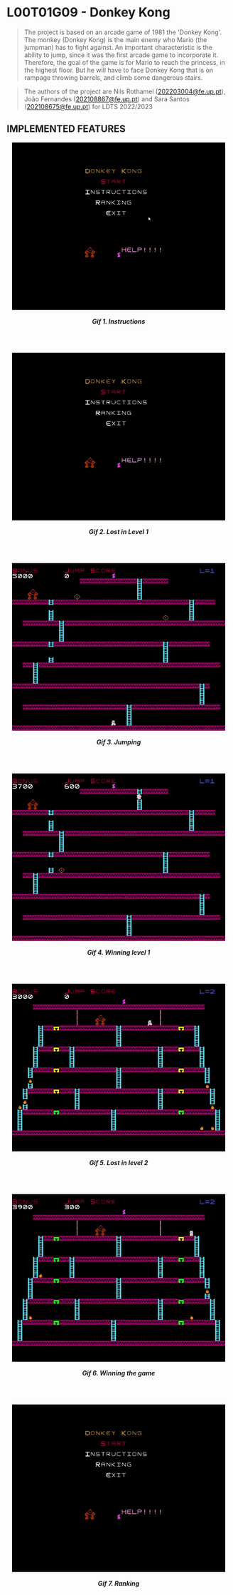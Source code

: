 # L00T01G09 - Donkey Kong<PROJECT NAME>


> The project is based on an arcade game of 1981 the 'Donkey Kong'. The monkey (Donkey Kong) is the main enemy who Mario (the jumpman) has to fight against. An important characteristic is the ability to jump, since it was the first arcade game to incorporate it. Therefore, the goal of the game is for Mario to reach the princess, in the highest floor. But he will have to face Donkey Kong that is on rampage throwing barrels, and climb some dangerous stairs.

>The authors of the project are Nils Rothamel (202203004@fe.up.pt), João Fernandes (202108867@fe.up.pt) and Sara Santos (202108675@fe.up.pt) for LDTS 2022/2023

## IMPLEMENTED FEATURES

<p align="center">
  <img src="src/main/resources/gif/instructions.gif" alt="">
</p>

<p align="center">
  <b><i>Gif 1. Instructions</i></b>
</p>
<br>
<br />


<p align="center">
  <img src="src/main/resources/gif/lost_level1.gif" alt="">
</p>

<p align="center">
  <b><i>Gif 2. Lost in Level 1</i></b>
</p>
<br>
<br />

<p align="center">
  <img src="src/main/resources/gif/jump.gif" alt="">
</p>

<p align="center">
  <b><i>Gif 3. Jumping</i></b>
</p>
<br>
<br />

<p align="center">
  <img src="src/main/resources/gif/win_level.gif" alt="">
</p>

<p align="center">
  <b><i>Gif 4. Winning level 1</i></b>
</p>
<br>
<br />

<p align="center">
  <img src="src/main/resources/gif/lost_level2.gif" alt="">
</p>

<p align="center">
  <b><i>Gif 5. Lost in level 2</i></b>
</p>
<br>
<br />


<p align="center">
  <img src="src/main/resources/gif/win_game.gif" alt="">
</p>

<p align="center">
  <b><i>Gif 6. Winning the game</i></b>
</p>
<br>
<br />

<p align="center">
  <img src="src/main/resources/gif/ranking.gif" alt="">
</p>

<p align="center">
  <b><i>Gif 7. Ranking</i></b>
</p>
<br>
<br />